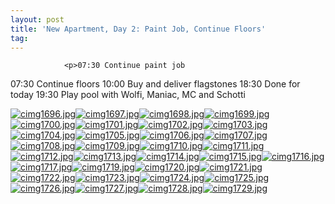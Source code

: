 ```yaml
---
layout: post
title: 'New Apartment, Day 2: Paint Job, Continue Floors'
tag: 
---
```



                <p>07:30 Continue paint job
07:30 Continue floors
10:00 Buy and deliver flagstones
18:30 Done for today
19:30 Play pool with Wolfi, Maniac, MC and Schotti</p>
<p><a href='/uploads/cimg1696.jpg' title='cimg1696.jpg'><img src='/uploads/cimg1696.thumbnail.jpg' alt='cimg1696.jpg' /></a><a href='/uploads/cimg1697.jpg' title='cimg1697.jpg'><img src='/uploads/cimg1697.thumbnail.jpg' alt='cimg1697.jpg' /></a><a href='/uploads/cimg1698.jpg' title='cimg1698.jpg'><img src='/uploads/cimg1698.thumbnail.jpg' alt='cimg1698.jpg' /></a><a href='/uploads/cimg1699.jpg' title='cimg1699.jpg'><img src='/uploads/cimg1699.thumbnail.jpg' alt='cimg1699.jpg' /></a><a href='/uploads/cimg1700.jpg' title='cimg1700.jpg'><img src='/uploads/cimg1700.thumbnail.jpg' alt='cimg1700.jpg' /></a><a href='/uploads/cimg1701.jpg' title='cimg1701.jpg'><img src='/uploads/cimg1701.thumbnail.jpg' alt='cimg1701.jpg' /></a><a href='/uploads/cimg1702.jpg' title='cimg1702.jpg'><img src='/uploads/cimg1702.thumbnail.jpg' alt='cimg1702.jpg' /></a><a href='/uploads/cimg1703.jpg' title='cimg1703.jpg'><img src='/uploads/cimg1703.thumbnail.jpg' alt='cimg1703.jpg' /></a><a href='/uploads/cimg1704.jpg' title='cimg1704.jpg'><img src='/uploads/cimg1704.thumbnail.jpg' alt='cimg1704.jpg' /></a><a href='/uploads/cimg1705.jpg' title='cimg1705.jpg'><img src='/uploads/cimg1705.thumbnail.jpg' alt='cimg1705.jpg' /></a><a href='/uploads/cimg1706.jpg' title='cimg1706.jpg'><img src='/uploads/cimg1706.thumbnail.jpg' alt='cimg1706.jpg' /></a><a href='/uploads/cimg1707.jpg' title='cimg1707.jpg'><img src='/uploads/cimg1707.thumbnail.jpg' alt='cimg1707.jpg' /></a><a href='/uploads/cimg1708.jpg' title='cimg1708.jpg'><img src='/uploads/cimg1708.thumbnail.jpg' alt='cimg1708.jpg' /></a><a href='/uploads/cimg1709.jpg' title='cimg1709.jpg'><img src='/uploads/cimg1709.thumbnail.jpg' alt='cimg1709.jpg' /></a><a href='/uploads/cimg1710.jpg' title='cimg1710.jpg'><img src='/uploads/cimg1710.thumbnail.jpg' alt='cimg1710.jpg' /></a><a href='/uploads/cimg1711.jpg' title='cimg1711.jpg'><img src='/uploads/cimg1711.thumbnail.jpg' alt='cimg1711.jpg' /></a><a href='/uploads/cimg1712.jpg' title='cimg1712.jpg'><img src='/uploads/cimg1712.thumbnail.jpg' alt='cimg1712.jpg' /></a><a href='/uploads/cimg1713.jpg' title='cimg1713.jpg'><img src='/uploads/cimg1713.thumbnail.jpg' alt='cimg1713.jpg' /></a><a href='/uploads/cimg1714.jpg' title='cimg1714.jpg'><img src='/uploads/cimg1714.thumbnail.jpg' alt='cimg1714.jpg' /></a><a href='/uploads/cimg1715.jpg' title='cimg1715.jpg'><img src='/uploads/cimg1715.thumbnail.jpg' alt='cimg1715.jpg' /></a><a href='/uploads/cimg1716.jpg' title='cimg1716.jpg'><img src='/uploads/cimg1716.thumbnail.jpg' alt='cimg1716.jpg' /></a><a href='/uploads/cimg1717.jpg' title='cimg1717.jpg'><img src='/uploads/cimg1717.thumbnail.jpg' alt='cimg1717.jpg' /></a><a href='/uploads/cimg1719.jpg' title='cimg1719.jpg'><img src='/uploads/cimg1719.thumbnail.jpg' alt='cimg1719.jpg' /></a><a href='/uploads/cimg1720.jpg' title='cimg1720.jpg'><img src='/uploads/cimg1720.thumbnail.jpg' alt='cimg1720.jpg' /></a><a href='/uploads/cimg1721.jpg' title='cimg1721.jpg'><img src='/uploads/cimg1721.thumbnail.jpg' alt='cimg1721.jpg' /></a><a href='/uploads/cimg1722.jpg' title='cimg1722.jpg'><img src='/uploads/cimg1722.thumbnail.jpg' alt='cimg1722.jpg' /></a><a href='/uploads/cimg1723.jpg' title='cimg1723.jpg'><img src='/uploads/cimg1723.thumbnail.jpg' alt='cimg1723.jpg' /></a><a href='/uploads/cimg1724.jpg' title='cimg1724.jpg'><img src='/uploads/cimg1724.thumbnail.jpg' alt='cimg1724.jpg' /></a><a href='/uploads/cimg1725.jpg' title='cimg1725.jpg'><img src='/uploads/cimg1725.thumbnail.jpg' alt='cimg1725.jpg' /></a><a href='/uploads/cimg1726.jpg' title='cimg1726.jpg'><img src='/uploads/cimg1726.thumbnail.jpg' alt='cimg1726.jpg' /></a><a href='/uploads/cimg1727.jpg' title='cimg1727.jpg'><img src='/uploads/cimg1727.thumbnail.jpg' alt='cimg1727.jpg' /></a><a href='/uploads/cimg1728.jpg' title='cimg1728.jpg'><img src='/uploads/cimg1728.thumbnail.jpg' alt='cimg1728.jpg' /></a><a href='/uploads/cimg1729.jpg' title='cimg1729.jpg'><img src='/uploads/cimg1729.thumbnail.jpg' alt='cimg1729.jpg' /></a></p>
            
